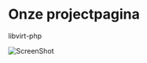 Onze projectpagina
====================

libvirt-php

![ScreenShot](https://raw.github.com/xpmozong/libvirt-php-examples/master/vm1.jpg)
